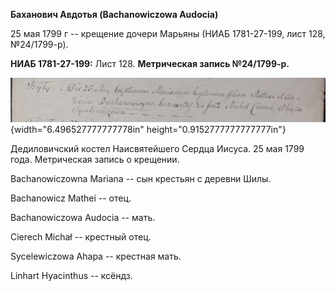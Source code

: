 **Баханович Авдотья (Bachanowiczowa Audocia)**

25 мая 1799 г -- крещение дочери Марьяны (НИАБ 1781-27-199, лист 128,
№24/1799-р).

**НИАБ 1781-27-199:** Лист 128. **Метрическая запись №24/1799-р.**

![](./media/3d93ce19ba7f01746c0f2581bb59c69a569ceb2c.png){width="6.496527777777778in"
height="0.9152777777777777in"}

Дедиловичский костел Наисвятейшего Сердца Иисуса. 25 мая 1799 года.
Метрическая запись о крещении.

Bachanowiczowna Mariana -- сын крестьян с деревни Шилы.

Bachanowicz Mathei -- отец.

Bachanowiczowa Audocia -- мать.

Cierech Michał -- крестный отец.

Sycelewiczowa Ahapa -- крестная мать.

Linhart Hyacinthus -- ксёндз.
